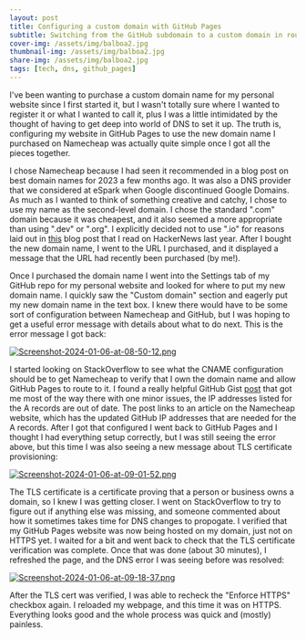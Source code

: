 ```yaml
---
layout: post
title: Configuring a custom domain with GitHub Pages 
subtitle: Switching from the GitHub subdomain to a custom domain in roughly an hour
cover-img: /assets/img/balboa2.jpg
thumbnail-img: /assets/img/balboa2.jpg
share-img: /assets/img/balboa2.jpg
tags: [tech, dns, github_pages]
---
```


I've been wanting to purchase a custom domain name for my personal website since I first started it, but I wasn't totally sure where I wanted to register it or what I wanted to call it, plus I was a little intimidated by the thought of having to get deep into world of DNS to set it up. The truth is, configuring my website in GitHub Pages to use the new domain name I purchased on Namecheap was actually quite simple once I got all the pieces together.

I chose Namecheap because I had seen it recommended in a blog post on best domain names for 2023 a few months ago. It was also a DNS provider that we considered at eSpark when Google discontinued Google Domains. As much as I wanted to think of something creative and catchy, I chose to use my name as the second-level domain. I chose the standard ".com" domain because it was cheapest, and it also seemed a more appropriate than using ".dev" or ".org". I explicitly decided not to use ".io" for reasons laid out in [this](https://www.beep.blog/io/) blog post that I read on HackerNews last year. After I bought the new domain name, I went to the URL I purchased, and it displayed a message that the URL had recently been purchased (by me!).

Once I purchased the domain name I went into the Settings tab of my GitHub repo for my personal website and looked for where to put my new domain name. I quickly saw the "Custom domain" section and eagerly put my new domain name in the text box. I knew there would have to be some sort of configuration between Namecheap and GitHub, but I was hoping to get a useful error message with details about what to do next. This is the error message I got back:

[![Screenshot-2024-01-06-at-08-50-12.png](https://i.postimg.cc/C130NpFT/Screenshot-2024-01-06-at-08-50-12.png)](https://postimg.cc/YGzTrVGb)

I started looking on StackOverflow to see what the CNAME configuration should be to get Namecheap to verify that I own the domain name and allow GitHub Pages to route to it. I found a really helpful GitHub Gist [post](https://gist.github.com/notTag/4a60598d018124c9ac4a7b1f3e2bac9a) that got me most of the way there with one minor issues, the IP addresses listed for the A records are out of date. The post links to an article on the Namecheap website, which has the updated GitHub IP addresses that are needed for the A records. After I got that configured I went back to GitHub Pages and I thought I had everything setup correctly, but I was still seeing the error above, but this time I was also seeing a new message about TLS certificate provisioning:

[![Screenshot-2024-01-06-at-09-01-52.png](https://i.postimg.cc/FHNTLCXP/Screenshot-2024-01-06-at-09-01-52.png)](https://postimg.cc/crk7qmHY)

The TLS certificate is a certificate proving that a person or business owns a domain, so I knew I was getting closer. I went on StackOverflow to try to figure out if anything else was missing, and someone commented about how it sometimes takes time for DNS changes to propogate. I verified that my GitHub Pages website was now being hosted on my domain, just not on HTTPS yet. I waited for a bit and went back to check that the TLS certificate verification was complete. Once that was done (about 30 minutes), I refreshed the page, and the DNS error I was seeing before was resolved:

[![Screenshot-2024-01-06-at-09-18-37.png](https://i.postimg.cc/QCPHrykj/Screenshot-2024-01-06-at-09-18-37.png)](https://postimg.cc/YL6p68sP)

After the TLS cert was verified, I was able to recheck the "Enforce HTTPS" checkbox again. I reloaded my webpage, and this time it was on HTTPS. Everything looks good and the whole process was quick and (mostly) painless.